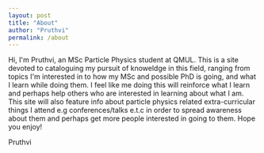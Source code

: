 ```yaml
---
layout: post
title: "About"
author: "Pruthvi"
permalink: /about
---
```


Hi, I'm Pruthvi, an MSc Particle Physics student at QMUL. This is a site devoted to cataloguing  my pursuit of knoweldge in this field, ranging from topics I'm interested in to how my MSc and possible PhD is going, and what I learn while doing them. I feel like me doing this will reinforce what I learn and perhaps help others who are interested in learning about what I am. This site will also feature info about particle physics related extra-curricular things I attend e.g conferences/talks e.t.c in order to spread awareness about them and perhaps get more people interested in going to them. Hope you enjoy!

Pruthvi
